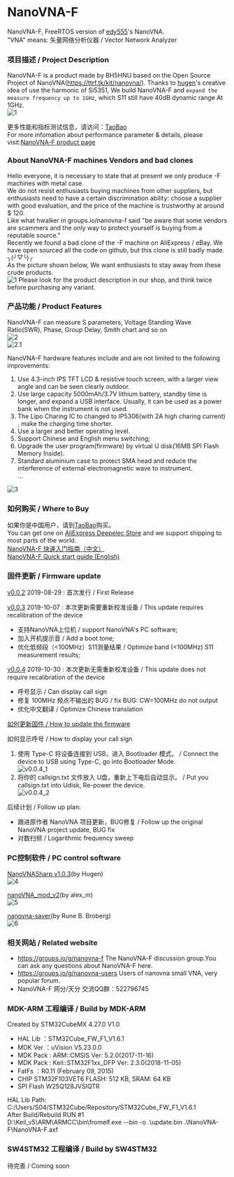 # NanoVNA-F
NanoVNA-F, FreeRTOS version of [edy555](https://github.com/ttrftech/NanoVNA)'s NanoVNA.  
"VNA" means: 矢量网络分析仪器 / Vector Network Analyzer  

### 项目描述 / Project Description
NanoVNA-F is a product made by BH5HNU based on the Open Source Project of NanoVNA(https://ttrf.tk/kit/nanovna/).
Thanks to [hugen](https://github.com/hugen79/NanoVNA-H)'s creative idea of use the harmonic of Si5351, We build NanoVNA-F and `expand the measure frequency up to 1GHz`, which S11 still have 40dB dynamic range At 1GHz.  
![1](https://s1.imgsha.com/2019/12/04/VNA-F-ALI.png)  

更多性能和指标测试信息，请访问：[TaoBao](https://hamelec.taobao.com)  
For more infomation about performance parameter & details, please visit:[NanoVNA-F product page](https://www.aliexpress.com/item/4000402236126.html)  

### About NanoVNA-F machines Vendors and bad clones
Hello everyone, it is necessary to state that at present we only produce -F machines with metal case.  
We do not resist enthusiasts buying machines from other suppliers, but enthusiasts need to have a certain discrimination ability: choose a supplier with good evaluation, and the price of the machine is trustworthy at around $ 120.  
Like what hwalker in groups.io/nanovna-f said "be aware that some vendors are scammers and the only way to protect yourself is buying from a reputable source."  
Recently we found a bad clone of the -F machine on AliExpress / eBay. We have open sourced all the code on github, but this clone is still badly made. ╮(╯▽╰)╭  
As the picture shown below, We want enthusiasts to stay away from these crude products.  
![1](https://s1.imgsha.com/2019/11/30/Bad_Clone.jpg)
Please look for the product description in our shop, and think twice before purchasing any variant.  

### 产品功能 / Product Features
NanoVNA-F can measure S parameters, Voltage Standing Wave Ratio(SWR), Phase, Group Delay, Smith chart and so on  
![2](https://s1.imgsha.com/2019/12/03/rf_demo_kit_circuit_1.png)  
![2.1](https://s1.imgsha.com/2019/12/03/rf_demo_kit_circuit_11.png)  

NanoVNA-F hardware features include and are not limited to the following improvements:  
1. Use 4.3-inch IPS TFT LCD & resistive touch screen, with a larger view angle and can be seen clearly outdoor.  
2. Use large capacity 5000mAh/3.7V lithium battery, standby time is longer, and expand a USB interface. Usually, it can be used as a power bank when the instrument is not used.  
3. The Lipo Charing IC to changed to IP5306(with 2A high charing current) , make the charging time shorter.  
4. Use a larger and better operating level.  
5. Support Chinese and English menu switching;  
6. Upgrade the user program(firmware) by virtual U disk(16MB SPI Flash Memory Inside).  
7. Standard aluminium case to protect SMA head and reduce the interference of external electromagnetic wave to instrument.  
...  

![3](https://s1.imgsha.com/2019/10/07/NanoVNA-F_block_diagram.png)  

### 如何购买 / Where to Buy
如果你是中国用户，请到[TaoBao](https://hamelec.taobao.com)购买。  
You can get one on [AliExpress Deepelec Store](https://deepelec.aliexpress.com) and we support shipping to most parts of the world.  
[NanoVNA-F 快速入门指南（中文）](http://www.deepelec.com/files/NanoVNA-F_Menu_Structure_Quick_start_guide_v1.1_zh-cn.pdf)  
[NanoVNA-F Quick start guide (English)](http://www.deepelec.com/files/NanoVNA-F_Menu_Structure_Quick_start_guide_v1.1.pdf)  

### 固件更新 / Firmware update
[v0.0.2](http://www.deepelec.com/files/NanoVNA-F_APP_v0.0.2.zip) 2019-08-29 : 首次发行 / First Release  

[v0.0.3](http://www.deepelec.com/files/NanoVNA-F_APP_v0.0.3.zip) 2019-10-07 : 本次更新需要重新校准设备 / This update requires recalibration of the device  
* 支持NanoVNA上位机 / support NanoVNA's PC software;
* 加入开机提示音 / Add a boot tone;
* 优化低频段（<100MHz）S11测量结果 / Optimize band (<100MHz) S11 measurement results;  

[v0.0.4](http://www.deepelec.com/files/NanoVNA-F_APP_v0.0.4.zip) 2019-10-30 : 本次更新无需重新校准设备 / This update does not require recalibration of the device  
* 呼号显示 / Can display call sign
* 修复 100MHz 频点不输出的 BUG / fix BUG: CW=100MHz do not output
* 优化中文翻译 / Optimize Chinese translation

[如何更新固件 / How to update the firmware](https://github.com/flyoob/NanoVNA-F_Boot)

如何显示呼号 / How to display your call sign
1. 使用 Type-C 将设备连接到 USB，进入 Bootloader 模式。 / Connect the device to USB using Type-C, go into Bootloader Mode.  
![v0.0.4_1](https://s1.imgsha.com/2019/10/30/v0.0.4_3.png)
2. 将你的 callsign.txt 文件放入 U盘，重新上下电后自动显示。 / Put you callsign.txt into Udisk, Re-power the device.  
![v0.0.4_2](https://s1.imgsha.com/2019/10/30/v0.0.4_1.jpg)

后续计划 / Follow up plan:
* 跟进原作者 NanoVNA 项目更新，BUG修复 / Follow up the original NanoVNA project update, BUG fix
* 对数扫频 / Logarithmic frequency sweep

### PC控制软件 / PC control software
[NanoVNASharp v1.0.3](http://www.deepelec.com/files/NanoVNASharp.zip)(by Hugen)  
![4](https://s1.imgsha.com/2019/10/07/NanoVNASharp.jpg)

[nanoVNA_mod_v2](http://www.deepelec.com/files/nanoVNA_mod_v2.zip)(by alex_m)  
![5](https://s1.imgsha.com/2019/10/07/nanoVNA_mod_v2.jpg)

[nanovna-saver](https://github.com/mihtjel/nanovna-saver/releases)(by Rune B. Broberg)  
![6](https://s1.imgsha.com/2019/10/07/nanovna-saver.v0.1.0.jpg)

### 相关网站 / Related website
* https://groups.io/g/nanovna-f The NanoVNA-F discussion group.You can ask any questions about NanoVNA-F here.
* https://groups.io/g/nanovna-users Users of nanovna small VNA, very popular forum.
* NanoVNA-F 网分/天分 交流QQ群：522796745

### MDK-ARM 工程编译 / Build by MDK-ARM
Created by STM32CubeMX 4.27.0 V1.0
* HAL Lib  ：STM32Cube_FW_F1_V1.6.1
* MDK Ver  ：uVision V5.23.0.0
* MDK Pack : ARM::CMSIS Ver: 5.2.0(2017-11-16)
* MDK Pack : Keil::STM32F1xx_DFP Ver: 2.3.0(2018-11-05)
* FatFs    ：R0.11 (February 09, 2015)
* CHIP
STM32F103VET6 FLASH: 512 KB, SRAM: 64 KB
* SPI Flash
W25Q128JVSIQTR

HAL Lib Path: C:/Users/S04/STM32Cube/Repository/STM32Cube_FW_F1_V1.6.1  
After Build/Rebuild RUN #1  
D:\Keil_v5\ARM\ARMCC\bin\fromelf.exe --bin -o .\update.bin .\NanoVNA-F\NanoVNA-F.axf  

### SW4STM32 工程编译 / Build by SW4STM32
待完善 / Coming soon
